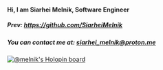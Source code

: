 #### Hi, I am Siarhei Melnik, Software Engineer

##### Prev: https://github.com/SiarheiMelnik
##### You can contact me at: siarhei_melnik@proton.me

[![@melnik's Holopin board](https://holopin.me/melnik)](https://holopin.io/@melnik)
